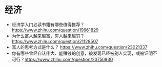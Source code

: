# 经济

- 经济学入门必读书籍有哪些值得推荐？ https://www.zhihu.com/question/19661829
- 为什么富人越来越富，穷人越来越穷？https://www.zhihu.com/question/21128507
- 富人的思考方式是什么？ https://www.zhihu.com/question/23021337
- 你有哪些曾经自认伟大、能赚钱的创意，被发现已经被别人实现，或被证明不可行？https://www.zhihu.com/question/23750830
